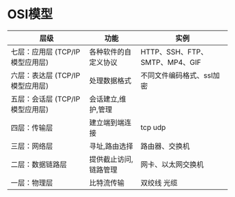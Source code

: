 # OSI模型

|层级|功能|实例|
|---|---|---|
|七层：应用层 (TCP/IP模型应用层) | 各种软件的自定义协议 | HTTP、SSH、FTP、SMTP、MP4、GIF |
|六层：表达层 (TCP/IP模型应用层) | 处理数据格式 | 不同文件编码格式、ssl加密 |
|五层：会话层 (TCP/IP模型应用层) |会话建立,维护,管理 |  |
|四层：传输层 |建立端到端连接 |tcp udp|
|三层：网络层 |寻址,路由选择 |路由器、交换机|
|二层：数据链路层 |提供截止访问,链路管理 |网卡、以太网交换机|
|一层：物理层 |比特流传输 |双绞线 光缆|
